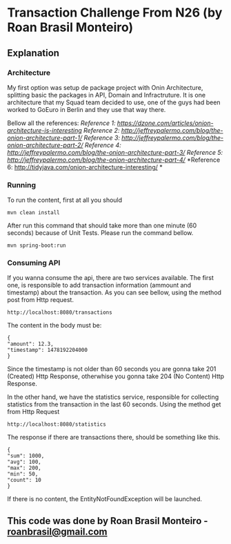 # Transaction Challenge From N26 (by Roan Brasil Monteiro)

## Explanation

### Architecture

My first option was setup de package project with Onin Architecture, splitting basic the packages in API, Domain and Infractruture.
It is one architecture that my Squad team decided to use, one of the guys had been worked to GoEuro in Berlin and they use that way there.

Bellow all the references:
*Reference 1: https://dzone.com/articles/onion-architecture-is-interesting*
*Reference 2: http://jeffreypalermo.com/blog/the-onion-architecture-part-1/*
*Reference 3: http://jeffreypalermo.com/blog/the-onion-architecture-part-2/*
*Reference 4: http://jeffreypalermo.com/blog/the-onion-architecture-part-3/*
*Reference 5: http://jeffreypalermo.com/blog/the-onion-architecture-part-4/*
*Reference 6: http://tidyjava.com/onion-architecture-interesting/ *

### Running

To run the content, first at all you should

```
mvn clean install
```

After run this command that should take more than one minute (60 seconds) because of Unit Tests.
Please run the command bellow.

```
mvn spring-boot:run
```

### Consuming API

If you wanna consume the api, there are two services available.
The first one, is responsible to add transaction information (ammount and timestamp) about the transaction.
As you can see bellow, using the method post from Http request.

```
http://localhost:8080/transactions
```

The content in the body must be:

```
{
"amount": 12.3,
"timestamp": 1478192204000
}
```

Since the timestamp is not older than 60 seconds you are gonna take 201 (Created) Http Response, otherwhise you gonna take 204 (No Content) Http Response.

In the other hand, we have the statistics service, responsible for collecting statistics from the transaction in the last 60 seconds.
Using the method get from Http Request

```
http://localhost:8080/statistics
```

The response if there are transactions there, should be something like this.

```
{
"sum": 1000,
"avg": 100,
"max": 200,
"min": 50,
"count": 10
}
```

If there is no content, the EntityNotFoundException will be launched.

## This code was done by Roan Brasil Monteiro - roanbrasil@gmail.com